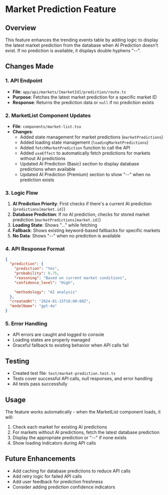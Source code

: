 # Market Prediction Feature

## Overview

This feature enhances the trending events table by adding logic to display the latest market prediction from the database when AI Prediction doesn't exist. If no prediction is available, it displays double hyphens "--".

## Changes Made

### 1. API Endpoint
- **File**: `app/api/markets/[marketId]/prediction/route.ts`
- **Purpose**: Fetches the latest market prediction for a specific market ID
- **Response**: Returns the prediction data or `null` if no prediction exists

### 2. MarketList Component Updates
- **File**: `components/market-list.tsx`
- **Changes**:
  - Added state management for market predictions (`marketPredictions`)
  - Added loading state management (`loadingMarketPredictions`)
  - Added `fetchMarketPrediction` function to call the API
  - Added `useEffect` to automatically fetch predictions for markets without AI predictions
  - Updated AI Prediction (Basic) section to display database predictions when available
  - Updated AI Prediction (Premium) section to show "--" when no prediction exists

### 3. Logic Flow

1. **AI Prediction Priority**: First checks if there's a current AI prediction (`predictions[market.id]`)
2. **Database Prediction**: If no AI prediction, checks for stored market prediction (`marketPredictions[market.id]`)
3. **Loading State**: Shows "..." while fetching
4. **Fallback**: Shows existing keyword-based fallbacks for specific markets
5. **No Data**: Shows "--" when no prediction is available

### 4. API Response Format

```json
{
  "prediction": {
    "prediction": "Yes",
    "probability": 0.75,
    "reasoning": "Based on current market conditions",
    "confidence_level": "High",
    
    "methodology": "AI analysis"
  },
  "createdAt": "2024-01-15T10:00:00Z",
  "modelName": "gpt-4o"
}
```

### 5. Error Handling

- API errors are caught and logged to console
- Loading states are properly managed
- Graceful fallback to existing behavior when API calls fail

## Testing

- Created test file: `test/market-prediction.test.ts`
- Tests cover successful API calls, null responses, and error handling
- All tests pass successfully

## Usage

The feature works automatically - when the MarketList component loads, it will:
1. Check each market for existing AI predictions
2. For markets without AI predictions, fetch the latest database prediction
3. Display the appropriate prediction or "--" if none exists
4. Show loading indicators during API calls

## Future Enhancements

- Add caching for database predictions to reduce API calls
- Add retry logic for failed API calls
- Add user feedback for prediction freshness
- Consider adding prediction confidence indicators 